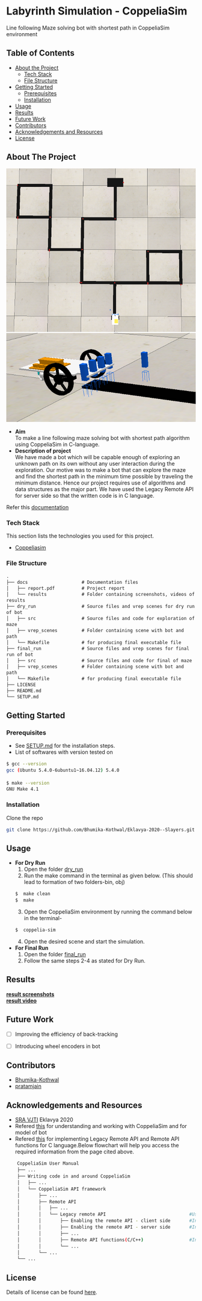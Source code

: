 # Labyrinth Simulation - CoppeliaSim
Line following Maze solving bot with shortest path in CoppeliaSim environment

<!-- TABLE OF CONTENTS -->
## Table of Contents

* [About the Project](#about-the-project)
  * [Tech Stack](#tech-stack)
  * [File Structure](#file-structure)
* [Getting Started](#getting-started)
  * [Prerequisites](#prerequisites)
  * [Installation](#installation)
* [Usage](#usage)
* [Results](#results)
* [Future Work](#future-work)
* [Contributors](#contributors)
* [Acknowledgements and Resources](#acknowledgements-and-resources)
* [License](#license)


<!-- ABOUT THE PROJECT -->
## About The Project
![**maze screenshot**](https://github.com/Bhumika-Kothwal/Eklavya-2020--Slayers/blob/master/doc/results/result%20screenshots/maze.png)  
![**bot screenshot**](https://github.com/Bhumika-Kothwal/Eklavya-2020--Slayers/blob/master/doc/results/result%20screenshots/robot.png)  

* **Aim**   
To make a line following maze solving bot with shortest path algorithm using CoppeliaSim in C-language. 
* **Description of project**  
We have made a bot which will be capable enough of exploring an unknown path on its own without any user interaction during the exploration.
Our motive was to make a bot that can explore the maze and find the shortest path in the minimum time possible by traveling the minimum distance.
Hence our project requires use of algorithms and data structures as the major part. We have used the Legacy Remote API for server side so that the written code is in C language.  

Refer this [documentation](https://github.com/Bhumika-Kothwal/Eklavya-2020--Slayers/blob/master/doc/report.pdf)

### Tech Stack
This section lists the technologies you used for this project.
* [Coppeliasim](https://www.coppeliarobotics.com/)  

### File Structure
    .
    ├── docs                    # Documentation files
    │   ├── report.pdf          # Project report
    │   └── results             # Folder containing screenshots, videos of results
    ├── dry_run                 # Source files and vrep scenes for dry run of bot
    │   ├── src                 # Source files and code for exploration of maze
    │   ├── vrep_scenes         # Folder containing scene with bot and path
    │   └── Makefile            # for producing final executable file
    ├── final_run               # Source files and vrep scenes for final run of bot
    │   ├── src                 # Source files and code for final of maze
    │   ├── vrep_scenes         # Folder containing scene with bot and path
    │   └── Makefile            # for producing final executable file
    ├── LICENSE
    ├── README.md 
    └── SETUP.md                
        

<!-- GETTING STARTED -->
## Getting Started

### Prerequisites

* See [SETUP.md](https://github.com/Bhumika-Kothwal/Eklavya-2020--Slayers/blob/master/SETUP.md) for the installation steps.
* List of softwares with version tested on 
```sh
$ gcc --version
gcc (Ubuntu 5.4.0-6ubuntu1~16.04.12) 5.4.0

$ make --version
GNU Make 4.1
```


### Installation
Clone the repo
```sh
git clone https://github.com/Bhumika-Kothwal/Eklavya-2020--Slayers.git
```


<!-- USAGE EXAMPLES -->
## Usage
*  **For Dry Run**  
   1. Open the folder [dry_run](https://github.com/Bhumika-Kothwal/Eklavya-2020--Slayers/tree/master/dry_run)
   2. Run the make command in the terminal as given below. (This should lead to formation of two folders-bin, obj)
   ```sh
   $  make clean
   $  make
   ```
   3. Open the CoppeliaSim environment by running the command below in the terminal-
   ```sh
   $  coppelia-sim
   ```
   4. Open the desired scene and start the simulation.
* **For Final Run**
  1.  Open the folder [final_run](https://github.com/Bhumika-Kothwal/Eklavya-2020--Slayers/tree/master/final_run) 
  2.  Follow the same steps 2-4 as stated for Dry Run. 


<!-- RESULTS AND DEMO -->
## Results

[**result screenshots**](https://github.com/Bhumika-Kothwal/Eklavya-2020--Slayers/tree/master/doc/results/result%20screenshots)  
[**result video**](https://www.youtube.com/playlist?list=PLDRAvRbQAX312fWge3vN-LI83FO4ckTx2)  


<!-- FUTURE WORK -->
## Future Work
- [ ] Improving the efficiency of back-tracking
- [ ] Introducing wheel encoders in bot


<!-- CONTRIBUTORS -->
## Contributors
* [Bhumika-Kothwal](https://github.com/Bhumika-Kothwal)
* [pratamjain](https://github.com/pratamjain)


<!-- ACKNOWLEDGEMENTS AND REFERENCES -->
## Acknowledgements and Resources
* [SRA VJTI](http://sra.vjti.info/) Eklavya 2020  
* Refered [this](https://www.youtube.com/watch?v=PwGY8PxQOXY&list=PLjzuoBhdtaXOoqkJUqhYQletLLnJP8vjZ) for understanding and working with CoppeliaSim and for model of bot
* Refered [this](https://www.coppeliarobotics.com/helpFiles/) for implementing Legacy Remote API and Remote API functions for C language.Below flowchart will help you access the required information from the page cited above.   
```sh
    CoppeliaSim User Manual     
    ├── ...           
    ├── Writing code in and around CoppeliaSim                  
    │   ├── ...     
    │   └── CoppeliaSim API framework     
    │       ├── ...       
    │       ├── Remote API        
    │       │   ├── ...       
    │       │   └── Legacy remote API                               #Using Legacy Remote API        
    │       │       ├── Enabling the remote API - client side       #Information about the client side requirements       
    │       │       ├── Enabling the remote API - server side       #Information about the server side requirements       
    │       │       ├── ...       
    │       │       ├── Remote API functions(C/C++)                 #Information about the functions to be used, their purposes, prototypes, return types       
    │       │       └── ...       
    │       └── ...       
    └── ...       
```


<!-- LICENSE -->
## License
Details of license can be found [here](LICENSE). 
